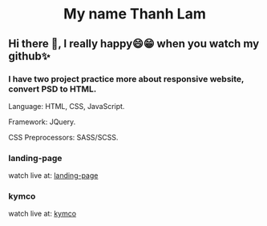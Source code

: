 <h1 align="center" color="#5180FF">My name Thanh Lam</h1>
<h2> Hi there 👋, I really happy😄😁 when you watch my github✨ </h2>


### I have two project practice more about responsive website, convert PSD to HTML.

<p>Language: HTML, CSS, JavaScript.</p>
<p>Framework: JQuery.</p>
<p>CSS Preprocessors: SASS/SCSS.</p>

### landing-page
watch live at: [landing-page](https://thanhlam1702.github.io/landing-page/)

### kymco
watch live at: [kymco](https://thanhlam1702.github.io/kymco)

